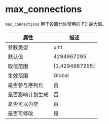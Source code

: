 max_connections 
====================================

`max_connections` 用于设置允许使用的 FD 最大值。


|  **属性**  |      **描述**      |
|----------|------------------|
| 参数类型     | uint             |
| 默认值      | 4294967295       |
| 取值范围     | \[1,4294967295\] |
| 生效范围     | Global           |
| 是否参与序列化  | 否                |
| 是否影响计划生成 | 否                |
| 是否可以为空   | 否                |
| 是否可修改    | 是                |


